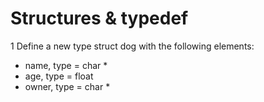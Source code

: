 # Structures & typedef

1 Define a new type struct dog with the following elements:
- name, type = char *
- age, type = float
- owner, type = char *